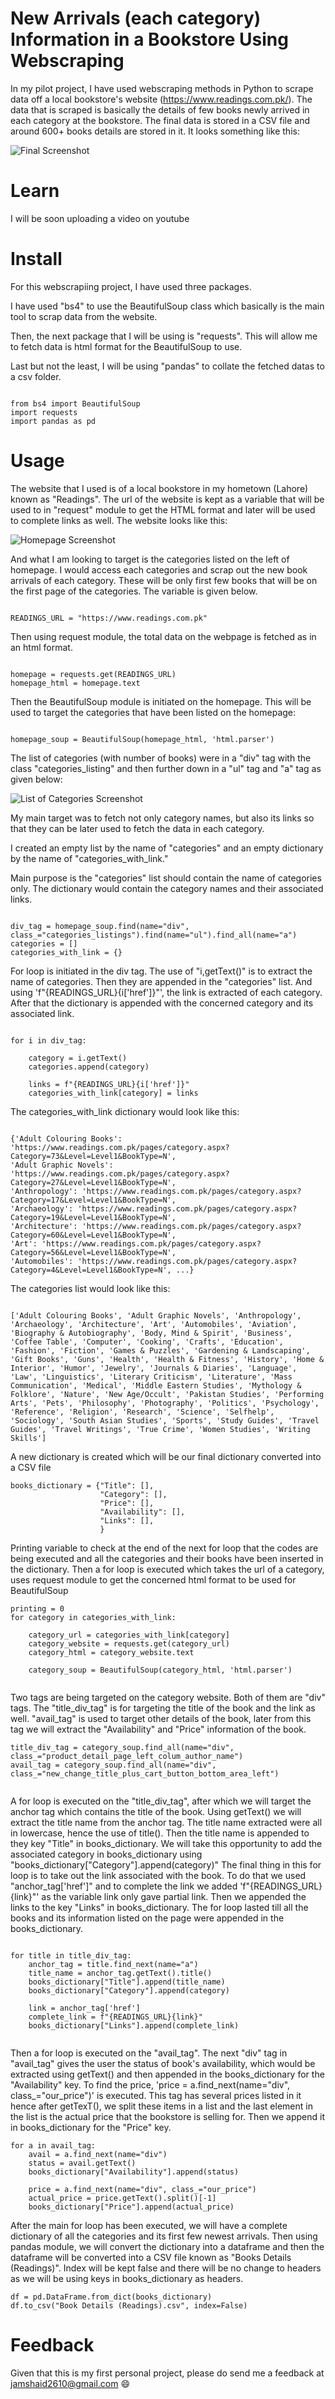 # New Arrivals (each category) Information in a Bookstore Using Webscraping

In my pilot project, I have used webscraping methods in Python to scrape data off a local bookstore's website (https://www.readings.com.pk/). The data that is scraped is basically the details of few books newly arrived in each category at the bookstore. The final data is stored in a CSV file and around 600+ books details are stored in it. It looks something like this:



![Final Screenshot](/csv_screenshot.png)


# Learn

I will be soon uploading a video on youtube


# Install
For this webscrapiing project, I have used three packages. 

I have used "bs4" to use the BeautifulSoup class which basically is the main tool to scrap data from the website.

Then, the next package that I will be using is "requests". This will allow me to fetch data is html format for the BeautifulSoup to use.

Last but not the least, I will be using "pandas" to collate the fetched datas to a csv folder.

```

from bs4 import BeautifulSoup
import requests
import pandas as pd

```


# Usage

The website that I used is of a local bookstore in my hometown (Lahore) known as "Readings". The url of the website is kept as a variable that will be used to in "request" module to get the HTML format and later will be used to complete links as well. The website looks like this:


![Homepage Screenshot](/homepage_ss.png)


And what I am looking to target is the categories listed on the left of homepage. I would access each categories and scrap out the new book arrivals of each category. These will be only first few books that will be on the first page of the categories. The variable is given below.

```

READINGS_URL = "https://www.readings.com.pk"

```

Then using request module, the total data on the webpage is fetched as in an html format.

```

homepage = requests.get(READINGS_URL)
homepage_html = homepage.text

```

Then the BeautifulSoup module is initiated on the homepage. This will be used to target the categories that have been listed on the homepage:

```

homepage_soup = BeautifulSoup(homepage_html, 'html.parser')

```

The list of categories (with number of books) were in a "div" tag with the class "categories_listing" and then further down in a "ul" tag and "a" tag as given below:


![List of Categories Screenshot](/categories_list.png)

My main target was to fetch not only category names, but also its links so that they can be later used to fetch the data in each category.

I created an empty list by the name of "categories" and an empty dictionary by the name of "categories_with_link."

Main purpose is the "categories" list should contain the name of categories only. The dictionary would contain the category names and their associated links.


```

div_tag = homepage_soup.find(name="div", class_="categories_listings").find(name="ul").find_all(name="a")
categories = []
categories_with_link = {}

```

For loop is initiated in the div tag. The use of "i,getText()" is to extract the name of categories. Then they are appended in the "categories" list. And using 'f"{READINGS_URL}{i['href']}"', the link is extracted of each category. After that the dictionary is appended with the concerned category and its associated link.

```

for i in div_tag:

    category = i.getText()
    categories.append(category)

    links = f"{READINGS_URL}{i['href']}"
    categories_with_link[category] = links

```

The categories_with_link dictionary would look like this:


```

{'Adult Colouring Books': 'https://www.readings.com.pk/pages/category.aspx?Category=73&Level=Level1&BookType=N', 
'Adult Graphic Novels': 'https://www.readings.com.pk/pages/category.aspx?Category=27&Level=Level1&BookType=N', 
'Anthropology': 'https://www.readings.com.pk/pages/category.aspx?Category=17&Level=Level1&BookType=N', 
'Archaeology': 'https://www.readings.com.pk/pages/category.aspx?Category=19&Level=Level1&BookType=N', 
'Architecture': 'https://www.readings.com.pk/pages/category.aspx?Category=60&Level=Level1&BookType=N', 
'Art': 'https://www.readings.com.pk/pages/category.aspx?Category=56&Level=Level1&BookType=N', 
'Automobiles': 'https://www.readings.com.pk/pages/category.aspx?Category=4&Level=Level1&BookType=N', ...}

```

The categories list would look like this:

```

['Adult Colouring Books', 'Adult Graphic Novels', 'Anthropology', 'Archaeology', 'Architecture', 'Art', 'Automobiles', 'Aviation', 'Biography & Autobiography', 'Body, Mind & Spirit', 'Business', 'Coffee Table', 'Computer', 'Cooking', 'Crafts', 'Education', 'Fashion', 'Fiction', 'Games & Puzzles', 'Gardening & Landscaping', 'Gift Books', 'Guns', 'Health', 'Health & Fitness', 'History', 'Home & Interior', 'Humor', 'Jewelry', 'Journals & Diaries', 'Language', 'Law', 'Linguistics', 'Literary Criticism', 'Literature', 'Mass Communication', 'Medical', 'Middle Eastern Studies', 'Mythology & Folklore', 'Nature', 'New Age/Occult', 'Pakistan Studies', 'Performing Arts', 'Pets', 'Philosophy', 'Photography', 'Politics', 'Psychology', 'Reference', 'Religion', 'Research', 'Science', 'Selfhelp', 'Sociology', 'South Asian Studies', 'Sports', 'Study Guides', 'Travel Guides', 'Travel Writings', 'True Crime', 'Women Studies', 'Writing Skills']

```

A new dictionary is created which will be our final dictionary converted into a CSV file

```
books_dictionary = {"Title": [],
                    "Category": [],
                    "Price": [],
                    "Availability": [],
                    "Links": [],
                    }
```

Printing variable to check at the end of the next for loop that the codes are being executed and all the categories and their books have been inserted in the dictionary. 
Then a for loop is executed which takes the url of a category, uses request module to get the concerned html format to be used for BeautifulSoup

```
printing = 0
for category in categories_with_link:

    category_url = categories_with_link[category]
    category_website = requests.get(category_url)
    category_html = category_website.text

    category_soup = BeautifulSoup(category_html, 'html.parser')
    
```
Two tags are being targeted on the category website. Both of them are "div" tags. The "title_div_tag" is for targeting the title of the book and the link as well.
"avail_tag" is used to target other details of the book, later from this tag we will extract the "Availability" and "Price" information of the book.

```
title_div_tag = category_soup.find_all(name="div", class_="product_detail_page_left_colum_author_name")
avail_tag = category_soup.find_all(name="div", class_="new_change_title_plus_cart_button_bottom_area_left")
    
```

A for loop is executed on the "title_div_tag", after which we will target the anchor tag which contains the title of the book. Using getText() we will extract the title name from the anchor tag. The title name extracted were all in lowercase, hence the use of title(). Then the title name is appended to they key "Title" in books_dictionary. We will take this opportunity to add the associated category in books_dictionary using "books_dictionary["Category"].append(category)" The final thing in this for loop is to take out the link associated with the book. To do that we used "anchor_tag['href']" and to complete the link we added 'f"{READINGS_URL}{link}"' as the variable link only gave partial link. Then we appended the links to the key "Links" in books_dictionary. The for loop lasted till all the books and its information listed on the page were appended in the books_dictionary.

```

for title in title_div_tag:
    anchor_tag = title.find_next(name="a")
    title_name = anchor_tag.getText().title()
    books_dictionary["Title"].append(title_name)
    books_dictionary["Category"].append(category)

    link = anchor_tag['href']
    complete_link = f"{READINGS_URL}{link}"
    books_dictionary["Links"].append(complete_link)
    
```

Then a for loop is executed on the "avail_tag". The next "div" tag in "avail_tag" gives the user the status of book's availability, which would be extracted using getText() and then appended in the books_dictionary for the "Availability" key.
To find the price, 'price = a.find_next(name="div", class_="our_price")' is executed. This tag has several prices listed in it hence after getTexT(), we split these items in a list and the last element in the list is the actual price that the bookstore is selling for. Then we append it in books_dictionary for the "Price" key.

```
for a in avail_tag:
    avail = a.find_next(name="div")
    status = avail.getText()
    books_dictionary["Availability"].append(status)

    price = a.find_next(name="div", class_="our_price")
    actual_price = price.getText().split()[-1]
    books_dictionary["Price"].append(actual_price)
```

After the main for loop has been executed, we will have a complete dictionary of all the categories and its first few newest arrivals. Then using pandas module, we will convert the dictionary into a dataframe and then the dataframe will be converted into a CSV file known as "Books Details (Readings)". Index will be kept false and there will be no change to headers as we will be using keys in books_dictionary as headers.

```
df = pd.DataFrame.from_dict(books_dictionary)
df.to_csv("Book Details (Readings).csv", index=False)

```

# Feedback

Given that this is my first personal project, please do send me a feedback at jamshaid2610@gmail.com :smile:
